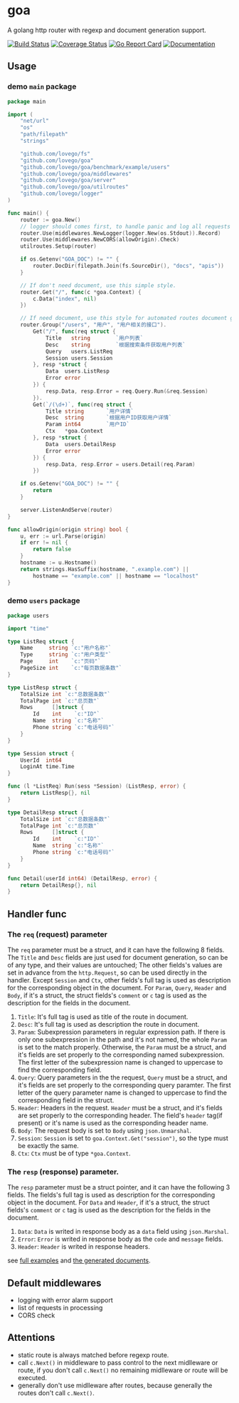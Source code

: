 # goa
A golang http router with regexp and document generation support.

[![Build Status](https://github.com/lovego/goa/actions/workflows/go.yml/badge.svg)](https://github.com/lovego/goa/actions/workflows/go.yml)
[![Coverage Status](https://coveralls.io/repos/github/lovego/goa/badge.svg?branch=master&1)](https://coveralls.io/github/lovego/goa)
[![Go Report Card](https://goreportcard.com/badge/github.com/lovego/goa)](https://goreportcard.com/report/github.com/lovego/goa)
[![Documentation](https://pkg.go.dev/badge/github.com/lovego/goa)](https://pkg.go.dev/github.com/lovego/goa@v0.0.5)


## Usage
### demo `main` package
```go
package main

import (
	"net/url"
	"os"
	"path/filepath"
	"strings"

	"github.com/lovego/fs"
	"github.com/lovego/goa"
	"github.com/lovego/goa/benchmark/example/users"
	"github.com/lovego/goa/middlewares"
	"github.com/lovego/goa/server"
	"github.com/lovego/goa/utilroutes"
	"github.com/lovego/logger"
)

func main() {
	router := goa.New()
	// logger should comes first, to handle panic and log all requests
	router.Use(middlewares.NewLogger(logger.New(os.Stdout)).Record)
	router.Use(middlewares.NewCORS(allowOrigin).Check)
	utilroutes.Setup(router)

	if os.Getenv("GOA_DOC") != "" {
		router.DocDir(filepath.Join(fs.SourceDir(), "docs", "apis"))
	}

	// If don't need document, use this simple style.
	router.Get("/", func(c *goa.Context) {
		c.Data("index", nil)
	})

	// If need document, use this style for automated routes document generation.
	router.Group("/users", "用户", "用户相关的接口").
		Get("/", func(req struct {
			Title   string        `用户列表`
			Desc    string        `根据搜索条件获取用户列表`
			Query   users.ListReq
			Session users.Session
		}, resp *struct {
			Data  users.ListResp
			Error error
		}) {
			resp.Data, resp.Error = req.Query.Run(&req.Session)
		}).
		Get(`/(\d+)`, func(req struct {
			Title string       `用户详情`
			Desc  string       `根据用户ID获取用户详情`
			Param int64        `用户ID`
			Ctx   *goa.Context 
		}, resp *struct {
			Data  users.DetailResp
			Error error
		}) {
			resp.Data, resp.Error = users.Detail(req.Param)
		})

	if os.Getenv("GOA_DOC") != "" {
		return
	}

	server.ListenAndServe(router)
}

func allowOrigin(origin string) bool {
	u, err := url.Parse(origin)
	if err != nil {
		return false
	}
	hostname := u.Hostname()
	return strings.HasSuffix(hostname, ".example.com") ||
		hostname == "example.com" || hostname == "localhost"
}
```

### demo `users` package
```go
package users

import "time"

type ListReq struct {
	Name     string `c:"用户名称"`
	Type     string `c:"用户类型"`
	Page     int    `c:"页码"`
	PageSize int    `c:"每页数据条数"`
}

type ListResp struct {
	TotalSize int `c:"总数据条数"`
	TotalPage int `c:"总页数"`
	Rows      []struct {
		Id    int    `c:"ID"`
		Name  string `c:"名称"`
		Phone string `c:"电话号码"`
	}
}

type Session struct {
	UserId  int64
	LoginAt time.Time
}

func (l *ListReq) Run(sess *Session) (ListResp, error) {
	return ListResp{}, nil
}

type DetailResp struct {
	TotalSize int `c:"总数据条数"`
	TotalPage int `c:"总页数"`
	Rows      []struct {
		Id    int    `c:"ID"`
		Name  string `c:"名称"`
		Phone string `c:"电话号码"`
	}
}

func Detail(userId int64) (DetailResp, error) {
	return DetailResp{}, nil
}
```


## Handler func

### The `req` (request) parameter 
The `req` parameter must be a struct, and it can have the following 8 fields.
The `Title` and `Desc` fields are just used for document generation, so can be of any type, and their values are untouched;
The other fields's values are set in advance from the `http.Request`, so can be used directly in the handler.
Except `Session` and `Ctx`, other fields's full tag is used as description for the corresponding object in the document.
For `Param`, `Query`, `Header` and `Body`, if it's a struct, the struct fields's `comment` or `c` tag is used as the description for the fields in the document.

1. `Title`: It's full tag is used as title of the route in document. 
2. `Desc`:  It's full tag is used as description the route in document.
3. `Param`: Subexpression parameters in regular expression path. If there is only one subexpression in the path and it's not named, the whole `Param` is set to the match properly. Otherwise, the `Param` must be a struct, and it's fields are set properly to the corresponding named subexpression. The first letter of the subexpression name is changed to uppercase to find the corresponding field. 
4. `Query`: Query parameters in the the request, `Query` must be a struct, and it's fields are set properly to the corresponding query paramter. The first letter of the query parameter name is changed to uppercase to find the corresponding field in the struct.
5. `Header`: Headers in the request. `Header` must be a struct, and it's fields are set properly to the corresponding header. The field's `header` tag(if present) or it's name is used as the corresponding header name. 
6. `Body`: The request body is set to `Body` using `json.Unmarshal`.
7. `Session`: `Session` is set to `goa.Context.Get("session")`, so the type must be exactly the same. 
8. `Ctx`: `Ctx` must be of type `*goa.Context`.

### The `resp` (response) parameter.
The `resp` parameter must be a struct pointer, and it can have the following 3 fields.
The fields's full tag is used as description for the corresponding object in the document.
For `Data` and `Header`, if it's a struct, the struct fields's `comment` or `c` tag is used as the description for the fields in the document.

1. `Data`: `Data` is writed in response body as a `data` field using `json.Marshal`.
2. `Error`: `Error` is writed in response body as the `code` and `message` fields.
3. `Header`: `Header` is writed in response headers.

see [full examples](docs/z_test.go) and [the generated documents](docs/testdata/README.md).

## Default middlewares
- logging with error alarm support
- list of requests in processing
- CORS check

## Attentions
- static route is always matched before regexp route.
- call `c.Next()` in middleware to pass control to the next midlleware or route,
  if you don't call `c.Next()` no remaining midlleware or route will be executed.
- generally don't use midlleware after routes, because generally the routes don't call `c.Next()`.

